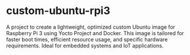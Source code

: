 # custom-ubuntu-rpi3
A project to create a lightweight, optimized custom Ubuntu image for Raspberry Pi 3 using Yocto Project and Docker. This image is tailored for faster boot times, efficient resource usage, and specific hardware requirements. Ideal for embedded systems and IoT applications.
